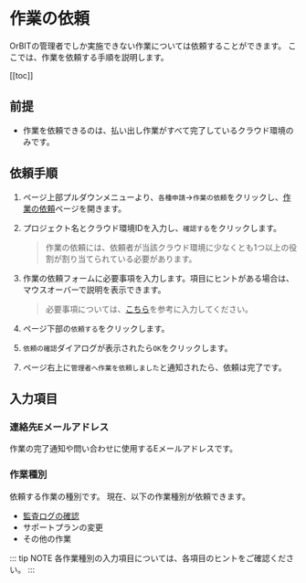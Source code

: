 # 作業の依頼

OrBITの管理者でしか実施できない作業については依頼することができます。
ここでは、作業を依頼する手順を説明します。

[[toc]]

## 前提
- 作業を依頼できるのは、払い出し作業がすべて完了しているクラウド環境のみです。

## 依頼手順
1. ページ上部プルダウンメニューより、`各種申請`→`作業の依頼`をクリックし、[作業の依頼](/request/create-ticket.html)ページを開きます。
2. プロジェクト名とクラウド環境IDを入力し、`確認する`をクリックします。
   > 作業の依頼には、依頼者が当該クラウド環境に少なくとも1つ以上の役割が割り当てられている必要があります。
3. 作業の依頼フォームに必要事項を入力します。項目にヒントがある場合は、マウスオーバーで説明を表示できます。
   > 必要事項については、[こちら](#入力項目)を参考に入力してください。

4. ページ下部の`依頼する`をクリックします。
5. `依頼の確認`ダイアログが表示されたら`OK`をクリックします。
<CaptionedImage src="ticket_create_dialog.png" caption=""/>

7. ページ右上に`管理者へ作業を依頼しました`と通知されたら、依頼は完了です。
<CaptionedImage src="ticket_create_success.png" caption=""/>

## 入力項目
### 連絡先Eメールアドレス
作業の完了通知や問い合わせに使用するEメールアドレスです。

### 作業種別
依頼する作業の種別です。
現在、以下の作業種別が依頼できます。
- [監査ログの確認](/guide/aws/service/audit.html)
- サポートプランの変更
- その他の作業

::: tip NOTE
各作業種別の入力項目については、各項目のヒントをご確認ください。
:::